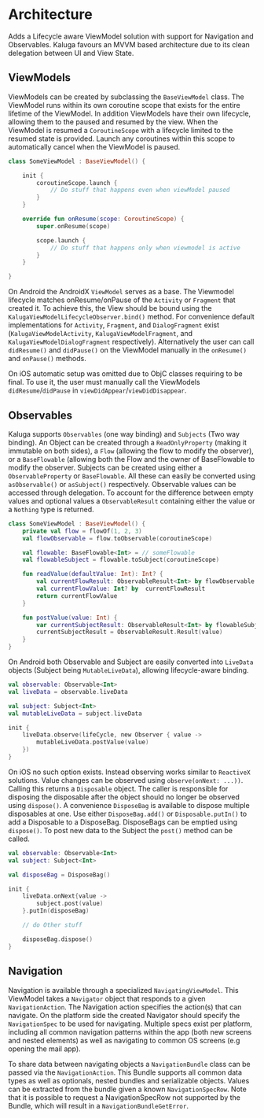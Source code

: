 # Architecture
Adds a Lifecycle aware ViewModel solution with support for Navigation and Observables. Kaluga favours an MVVM based architecture due to its clean delegation between UI and View State.

## ViewModels
ViewModels can be created by subclassing the `BaseViewModel` class. The ViewModel runs within its own coroutine scope that exists for the entire lifetime of the ViewModel.
In addition ViewModels have their own lifecycle, allowing them to the paused and resumed by the view. When the ViewModel is resumed a `CoroutineScope` with a lifecycle limited to the resumed state is provided.
Launch any coroutines within this scope to automatically cancel when the ViewModel is paused.

```kotlin
class SomeViewModel : BaseViewModel() {

    init {
        coroutineScope.launch {
            // Do stuff that happens even when viewModel paused
        }
    }

    override fun onResume(scope: CoroutineScope) {
        super.onResume(scope)

        scope.launch {
            // Do stuff that happens only when viewmodel is active
        } 
    }

}
```

On Android the AndroidX `ViewModel` serves as a base. The Viewmodel lifecycle matches onResume/onPause of the `Activity` or `Fragment` that created it.
To achieve this, the View should be bound using the `KalugaViewModelLifecycleObserver.bind()` method.
For convenience default implementations for `Activity`, `Fragment`, and `DialogFragment` exist (`KalugaViewModelActivity`, `KalugaViewModelFragment`, and `KalugaViewModelDialogFragment` respectively).
Alternatively the user can call `didResume()` and `didPause()` on the ViewModel manually in the `onResume()` and `onPause()` methods.

On iOS automatic setup was omitted due to ObjC classes requiring to be final.
To use it, the user must manually call the ViewModels `didResume`/`didPause` in `viewDidAppear`/`viewDidDisappear`.

## Observables
Kaluga supports `Observables` (one way binding) and `Subjects` (Two way binding). An Object can be created through a `ReadOnlyProperty` (making it immutable on both sides), a `Flow` (allowing the flow to modify the observer), or a `BaseFlowable` (allowing both the Flow and the owner of BaseFlowable to modify the observer.
Subjects can be created using either a `ObservableProperty` or `BaseFlowable`. All these can easily be converted using `asObservable()` or `asSubject()` respectively.
Observable values can be accessed through delegation. To account for the difference between empty values and optional values a `ObservableResult` containing either the value or a `Nothing` type is returned.

```kotlin
class SomeViewModel : BaseViewModel() {
    private val flow = flowOf(1, 2, 3)
    val flowObservable = flow.toObservable(coroutineScope)

    val flowable: BaseFlowable<Int> = // someFlowable
    val flowableSubject = flowable.toSubject(coroutineScope)

    fun readValue(defaultValue: Int): Int? {
        val currentFlowResult: ObservableResult<Int> by flowObservable
        val currentFlowValue: Int? by  currentFlowResult
        return currentFlowValue
    }

    fun postValue(value: Int) {
        var currentSubjectResult: ObservableResult<Int> by flowableSubject
        currentSubjectResult = ObservableResult.Result(value) 
    }
}
```

On Android both Observable and Subject are easily converted into `LiveData` objects (Subject being `MutableLiveData`), allowing lifecycle-aware binding.

```kotlin
val observable: Observable<Int>
val liveData = observable.liveData

val subject: Subject<Int>
val mutableLiveData = subject.liveData

init {
    liveData.observe(lifeCycle, new Observer { value ->
        mutableLiveData.postValue(value)
    })
}
```

On iOS no such option exists.
Instead observing works similar to `ReactiveX` solutions. Value changes can be observed using `observe(onNext: ...))`.
Calling this returns a `Disposable` object. The caller is responsible for disposing the disposable after the object should no longer be observed using `dispose()`.
A convenience `DisposeBag` is available to dispose multiple disposables at one. Use either `DisposeBag.add()` or `Disposable.putIn()` to add a Disposable to a DisposeBag.
DisposeBags can be emptied using `dispose()`. To post new data to the Subject the `post()` method can be called.

```kotlin
val observable: Observable<Int>
val subject: Subject<Int>

val disposeBag = DisposeBag()

init {
    liveData.onNext{value ->
        subject.post(value)
    }.putIn(disposeBag)

    // do Other stuff

    disposeBag.dispose()
}
```

## Navigation
Navigation is available through a specialized `NavigatingViewModel`.
This ViewModel takes a `Navigator` object that responds to a given `NavigationAction`.
The Navigation action specifies the action(s) that can navigate.
On the platform side the created Navigator should specify the `NavigationSpec` to be used for navigating.
Multiple specs exist per platform, including all common navigation patterns within the app (both new screens and nested elements) as well as navigating to common OS screens (e.g opening the mail app).

To share data between navigating objects a `NavigationBundle` class can be passed via the `NavigationAction`.
This Bundle supports all common data types as well as optionals, nested bundles and serializable objects.
Values can be extracted from the bundle given a known `NavigationSpecRow`.
Note that it is possible to request a NavigationSpecRow not supported by the Bundle, which will result in a `NavigationBundleGetError`.
